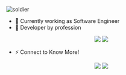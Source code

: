 ![soldier](https://user-images.githubusercontent.com/31225066/149483699-72c935a0-344a-48df-a815-a5a0ff08d030.gif)


* 🔭 Currently working as Software Engineer
* 💬 Developer by profession

<!-- <img alt="freeCodeCamp points" src="https://img.shields.io/freecodecamp/points/iamabhi5hek?label=FreeCodeCamp"> -->

<div align="center">


[<img src="https://img.shields.io/badge/mysql-%2300f.svg?&style=for-the-badge&logo=mysql&logoColor=white"/>]()
[<img src ="https://img.shields.io/badge/MongoDB-%234ea94b.svg?&style=for-the-badge&logo=mongodb&logoColor=white"/>]()

</div>

* ⚡ Connect to Know More!
<div align="center">
  
  [<img src="https://img.shields.io/badge/iamabhi5hek%20-%230077B5.svg?&style=for-the-badge&logo=linkedin&logoColor=white"/>](https://www.linkedin.com/in/iamabhi5hek/)
  [<img src="https://img.shields.io/badge/iamabhi5hek%20-%23E4405F.svg?&style=for-the-badge&logo=Instagram&logoColor=white"/>](https://www.instagram.com/i.am.abhi5hek/)
 
</div> 



  

